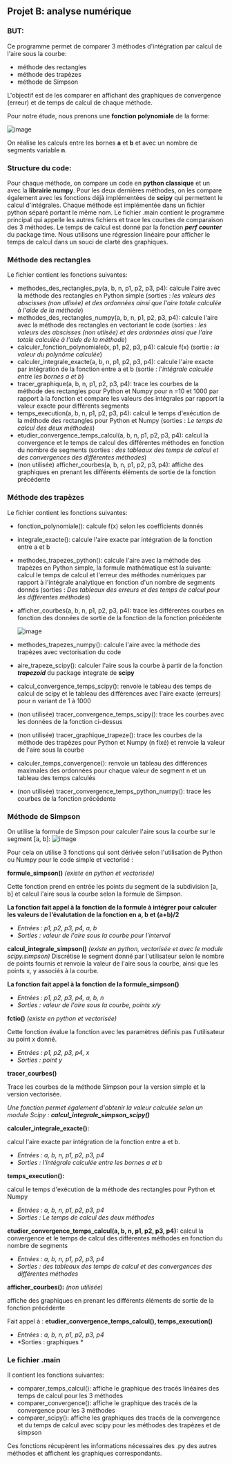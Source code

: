 ## Projet B: analyse numérique

### BUT:
Ce programme permet de comparer 3 méthodes d'intégration par calcul de l'aire sous la courbe:
- méthode des rectangles
- méthode des trapèzes
- méthode de Simpson

L'objectif est de les comparer en affichant des graphiques de convergence (erreur) et de temps de calcul de chaque méthode.

Pour notre étude, nous prenons une **fonction polynomiale** de la forme:

  ![image](https://github.com/AdrienHuyghebaert/projet_integration_numerique/assets/169942081/654b8fee-6655-4ea6-982c-0fd8e81a14a9)

On réalise les calculs entre les bornes **a** et **b** et avec un nombre de segments variable **n**. 

### Structure du code:

Pour chaque méthode, on compare un code en **python classique** et un avec la **librairie numpy**. Pour les deux dernières méthodes, on les compare également avec les fonctions déjà implémentées de **scipy** qui permettent le calcul d'intégrales. 
Chaque méthode est implémentée dans un fichier python séparé portant le même nom.
Le fichier .main contient le programme principal qui appelle les autres fichiers et trace les courbes de comparaison des 3 méthodes. 
Le temps de calcul est donné par la fonction ***perf counter*** du package time. Nous utilisons une régression linéaire pour afficher le temps de calcul dans un souci de clarté des graphiques.

### Méthode des rectangles

Le fichier contient les fonctions suivantes:

- methodes_des_rectangles_py(a, b, n, p1, p2, p3, p4): calcule l'aire avec la méthode des rectangles en Python simple (sorties : *les valeurs des abscisses (non utlisée) et des ordonnées ainsi que l'aire totale calculée à l'aide de la méthode*)
- methodes_des_rectangles_numpy(a, b, n, p1, p2, p3, p4): calcule l'aire avec la méthode des rectangles en vectoriant le code (sorties : *les valeurs des abscisses (non utlisée) et des ordonnées ainsi que l'aire totale calculée à l'aide de la méthode*)
- calculer_fonction_polynomiale(x, p1, p2, p3, p4): calcule f(x) (sortie : *la valeur du polynôme calculée*)
- calculer_integrale_exacte(a, b, n, p1, p2, p3, p4): calcule l'aire exacte par intégration de la fonction entre a et b (sortie : *l'intégrale calculée entre les bornes a et b*)
- tracer_graphique(a, b, n, p1, p2, p3, p4): trace les courbes de la méthode des rectangles pour Python et Numpy pour n =10 et 1000 par rapport à la fonction et compare les valeurs des intégrales par rapport la valeur exacte pour différents segments
- temps_execution(a, b, n, p1, p2, p3, p4): calcul le temps d'exécution de la méthode des rectangles pour Python et Numpy (sorties : *Le temps de calcul des deux méthodes*)
- etudier_convergence_temps_calcul(a, b, n, p1, p2, p3, p4): calcul la convergence et le temps de calcul des différentes méthodes en fonction du nombre de segments (sorties : *des tableaux des temps de calcul et des convergences des différentes méthodes*)
- (non utilisée) afficher_courbes(a, b, n, p1, p2, p3, p4): affiche des graphiques en prenant les différents éléments de sortie de la fonction précédente

### Méthode des trapèzes

Le fichier contient les fonctions suivantes:

- fonction_polynomiale(): calcule f(x) selon les coefficients donnés
- integrale_exacte(): calcule l'aire exacte par intégration de la fonction entre a et b
- methodes_trapezes_python(): calcule l'aire avec la méthode des trapèzes en Python simple, la formule mathématique est la suivante: calcul le temps de calcul et l'erreur des méthodes numériques par rapport à l'intégrale analytique en fonction d'un nombre de segments donnés (sorties : *Des tableaux des erreurs et des temps de calcul pour les différentes méthodes*)
- afficher_courbes(a, b, n, p1, p2, p3, p4): trace les différentes courbes en fonction des données de sortie de la fonction de la fonction précédente
  
  ![image](https://github.com/AdrienHuyghebaert/projet_integration_numerique/assets/169942081/9cd38ec2-e26c-47b5-85b7-38b39f7c7732)

- methodes_trapezes_numpy(): calcule l'aire avec la méthode des trapèzes avec vectorisation du code 
- aire_trapeze_scipy(): calculer l'aire sous la courbe à partir de la fonction ***trapezoid*** du package integrate de **scipy**
- calcul_convergence_temps_scipy(): renvoie le tableau des temps de calcul de scipy et le tableau des différences avec l'aire exacte (erreurs) pour n variant de 1 à 1000
- (non utilisée) tracer_convergence_temps_scipy(): trace les courbes avec les données de la fonction ci-dessus
- (non utilisée) tracer_graphique_trapeze(): trace les courbes de la méthode des trapèzes pour Python et Numpy (n fixé) et renvoie la valeur de l'aire sous la courbe 
- calculer_temps_convergence(): renvoie un tableau des différences maximales des ordonnées pour chaque valeur de segment n et un tableau des temps calculés
- (non utilisée) tracer_convergence_temps_python_numpy(): trace les courbes de la fonction précédente

  

### Méthode de Simpson

On utilise la formule de Simpson pour calculer l'aire sous la courbe sur le segment [a, b]: 
![image](https://github.com/AdrienHuyghebaert/projet_integration_numerique/assets/169941933/09cd9718-b0d8-421d-a769-b6a9c3b6d471)

Pour cela on utilise 3 fonctions qui sont dérivée selon l'utilisation de Python ou Numpy pour le code simple et vectorisé : 

**formule_simpson()** *(existe en python et vectorisée)*

Cette fonction prend en entrée les points du segment de la subdivision [a, b] et calcul l'aire sous la courbe selon la formule de Simpson. 

**La fonction fait appel à la fonction de la formule à intégrer pour calculer les valeurs de l'évalutation de la fonction en a, b et (a+b)/2**

- *Entrées : p1, p2, p3, p4, a, b*
- *Sorties : valeur de l'aire sous la courbe pour l'interval*

**calcul_integrale_simpson()** *(existe en python, vectorisée et avec le module scipy.simpson)*
Discrétise le segment donné par l'utilisateur selon le nombre de points fournis et renvoie la valeur de l'aire sous la courbe, ainsi que les points x, y associés à la courbe.

**La fonction fait appel à la fonction de la formule_simpson()** 

- *Entrées : p1, p2, p3, p4, a, b, n*
- *Sorties : valeur de l'aire sous la courbe, points x/y*

**fctio()** *(existe en python et vectorisée)*

Cette fonction évalue la fonction avec les paramètres définis pas l'utilisateur au point x donné. 

- *Entrées : p1, p2, p3, p4, x*
- *Sorties : point y*

**tracer_courbes()** 

Trace les courbes de la méthode Simpson pour la version simple et la version vectorisée. 

*Une fonction permet également d'obtenir la valeur calculée selon un module Scipy : **calcul_integrale_simpson_scipy()***

**calculer_integrale_exacte():** 

calcul l'aire exacte par intégration de la fonction entre a et b.

- *Entrées : a, b, n, p1, p2, p3, p4*
- *Sorties : l'intégrale calculée entre les bornes a et b*

**temps_execution():**

calcul le temps d'exécution de la méthode des rectangles pour Python et Numpy

- *Entrées : a, b, n, p1, p2, p3, p4*
- *Sorties : Le temps de calcul des deux méthodes*

**etudier_convergence_temps_calcul(a, b, n, p1, p2, p3, p4):**
calcul la convergence et le temps de calcul des différentes méthodes en fonction du nombre de segments

- *Entrées : a, b, n, p1, p2, p3, p4*
- *Sorties : des tableaux des temps de calcul et des convergences des différentes méthodes*

**afficher_courbes():** *(non utilisée)* 

affiche des graphiques en prenant les différents éléments de sortie de la fonction précédente

Fait appel à : **etudier_convergence_temps_calcul(), temps_execution()**

- *Entrées : a, b, n, p1, p2, p3, p4*
- *Sorties : graphiques *

  
### Le fichier .main

Il contient les fonctions suivantes:

- comparer_temps_calcul(): affiche le graphique des tracés linéaires des temps de calcul pour les 3 méthodes
- comparer_convergence(): affiche le graphique des tracés de la convergence pour les 3 méthodes
- comparer_scipy(): affiche les graphiques des tracés de la convergence et du temps de calcul avec scipy pour les méthodes des trapèzes et de simpson

Ces fonctions récupèrent les informations nécessaires des .py des autres méthodes et affichent les graphiques correspondants.



